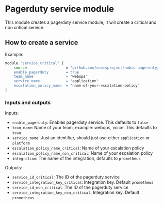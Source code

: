 # Pagerduty service module

This module creates a pagerduty service module, it will create a critical and
non critical service.

## How to create a service

Example:

```bash
module "service_critical" {
    source                  = "github.com/nubisproject/nubis-pagerduty//service?ref=develop
    enable_pagerduty        = true
    team_name               = "webops"
    service_name            = "application"
    escalation_policy_name  = "name-of-your-escalation-policy"
}
```

### Inputs and outputs

Inputs:

* `enable_pagerduty`: Enables pagerduty service. This defaults to `false`
* `team_name`: Name of your team, example: webops, voice. This defaults to `team`
* `service_name`: Just an identifier, should just use either `application` or `platform`
* `escalation_policy_name_critical`: Name of your escalation policy
* `escalation_policy_name_non_critical`: Name of your escalation policy
* `integration`: The name of the integration, defaults to `prometheus`

Outputs:

* `service_id_critical`: The ID of the pagerduty service
* `service_integration_key_critical`: Integration key. Default `prometheus`
* `service_id_non_critical`: The ID of the pagerduty service
* `service_integration_key_non_critical`: Integration key. Default `prometheus`
